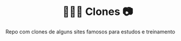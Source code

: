 <h1 align="center">  👨🏽‍💻 Clones 📷 <a id="top"></a> </h1> 

 Repo com clones de alguns sites famosos para estudos e treinamento
